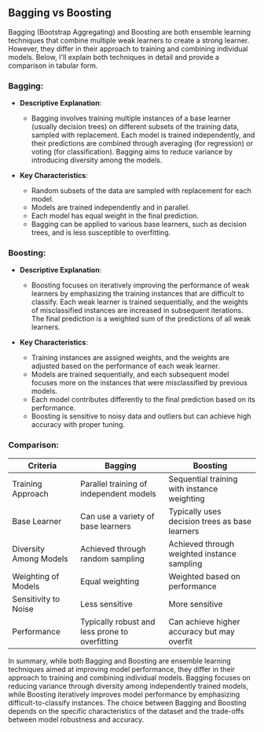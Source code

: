 ## Bagging vs Boosting

Bagging (Bootstrap Aggregating) and Boosting are both ensemble learning techniques that combine multiple weak learners to create a strong learner. However, they differ in their approach to training and combining individual models. Below, I'll explain both techniques in detail and provide a comparison in tabular form.

### Bagging:

- **Descriptive Explanation**:
  - Bagging involves training multiple instances of a base learner (usually decision trees) on different subsets of the training data, sampled with replacement. Each model is trained independently, and their predictions are combined through averaging (for regression) or voting (for classification). Bagging aims to reduce variance by introducing diversity among the models.
  
- **Key Characteristics**:
  - Random subsets of the data are sampled with replacement for each model.
  - Models are trained independently and in parallel.
  - Each model has equal weight in the final prediction.
  - Bagging can be applied to various base learners, such as decision trees, and is less susceptible to overfitting.
  
### Boosting:

- **Descriptive Explanation**:
  - Boosting focuses on iteratively improving the performance of weak learners by emphasizing the training instances that are difficult to classify. Each weak learner is trained sequentially, and the weights of misclassified instances are increased in subsequent iterations. The final prediction is a weighted sum of the predictions of all weak learners.
  
- **Key Characteristics**:
  - Training instances are assigned weights, and the weights are adjusted based on the performance of each weak learner.
  - Models are trained sequentially, and each subsequent model focuses more on the instances that were misclassified by previous models.
  - Each model contributes differently to the final prediction based on its performance.
  - Boosting is sensitive to noisy data and outliers but can achieve high accuracy with proper tuning.

### Comparison:

| Criteria             | Bagging                                 | Boosting                                   |
|----------------------|-----------------------------------------|--------------------------------------------|
| Training Approach    | Parallel training of independent models | Sequential training with instance weighting |
| Base Learner         | Can use a variety of base learners      | Typically uses decision trees as base learners |
| Diversity Among Models | Achieved through random sampling       | Achieved through weighted instance sampling |
| Weighting of Models  | Equal weighting                         | Weighted based on performance               |
| Sensitivity to Noise | Less sensitive                          | More sensitive                             |
| Performance          | Typically robust and less prone to overfitting | Can achieve higher accuracy but may overfit |

In summary, while both Bagging and Boosting are ensemble learning techniques aimed at improving model performance, they differ in their approach to training and combining individual models. Bagging focuses on reducing variance through diversity among independently trained models, while Boosting iteratively improves model performance by emphasizing difficult-to-classify instances. The choice between Bagging and Boosting depends on the specific characteristics of the dataset and the trade-offs between model robustness and accuracy.